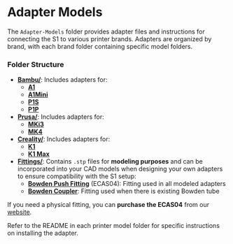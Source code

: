 # Adapter Models

The `Adapter-Models` folder provides adapter files and instructions for connecting the S1 to various printer brands. Adapters are organized by brand, with each brand folder containing specific model folders.

### Folder Structure

- **[Bambu/](./Bambu)**: Includes adapters for:
  - **[A1](./Bambu/A1)**
  - **[A1Mini](./Bambu/A1Mini)**
  - **[P1S](./Bambu/P1S)**
  - **[P1P](./Bambu/P1P)**
- **[Prusa/](./Prusa)**: Includes adapters for:
  - **[MKi3](./Prusa/MKi3)**
  - **[MK4](./Prusa/MK4)**
- **[Creality/](./Creality)**: Includes adapters for:
  - **[K1](./Creality/K1)**
  - **[K1 Max](./Creality/K1%20Max)**
- **[Fittings/](./Fittings)**: Contains `.stp` files for **modeling purposes** and can be incorporated into your CAD models when designing your own adapters to ensure compatibility with the S1 setup:
  - **[Bowden Push Fitting](./Fittings/Bowden_Push_Fitting.stp)** (ECAS04): Fitting used in all modeled adapters
  - **[Bowden Coupler](./Fittings/Bowden_Coupler.stp)**: Fitting used when there is existing Bowden tube

If you need a physical fitting, you can **purchase the ECAS04** from our [website](https://infinityflow3d.com/).

Refer to the README in each printer model folder for specific instructions on installing the adapter.



